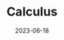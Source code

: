 ---
title: "Calculus"
cc-type: hashtag
date: 2023-06-18
hashtag: "calculus"
tags:
  - mathematics
---
